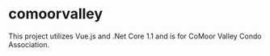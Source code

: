 # comoorvalley

This project utilizes Vue.js and .Net Core 1.1 and is for CoMoor Valley Condo Association. 
